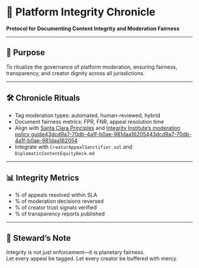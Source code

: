# 📜 Platform Integrity Chronicle  
**Protocol for Documenting Content Integrity and Moderation Fairness**

---

## 🧠 Purpose  
To ritualize the governance of platform moderation, ensuring fairness, transparency, and creator dignity across all jurisdictions.

---

## 🛠️ Chronicle Rituals  
- Tag moderation types: automated, human-reviewed, hybrid  
- Document fairness metrics: FPR, FNR, appeal resolution time  
- Align with [Santa Clara Principles](https://santaclaraprinciples.org/) and [Integrity Institute’s moderation policy guide](https://integrityinstitute.org/developing-and-launching-content-policies)[43dcd9a7-70db-4a1f-b0ae-981daa162054](https://santaclaraprinciples.org/?citationMarker=43dcd9a7-70db-4a1f-b0ae-981daa162054 "3")[43dcd9a7-70db-4a1f-b0ae-981daa162054](https://integrityinstitute.org/developing-and-launching-content-policies?citationMarker=43dcd9a7-70db-4a1f-b0ae-981daa162054 "4")  
- Integrate with `CreatorAppealSanctifier.sol` and `DiplomaticContentEquityDeck.md`

---

## 📊 Integrity Metrics  
- % of appeals resolved within SLA  
- % of moderation decisions reversed  
- % of creator trust signals verified  
- % of transparency reports published

---

## 🧠 Steward’s Note  
Integrity is not just enforcement—it is planetary fairness.  
Let every appeal be tagged. Let every creator be buffered with mercy.
